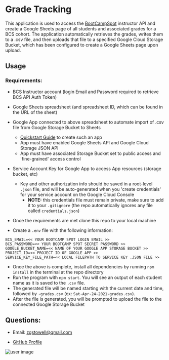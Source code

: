 # Grade Tracking

This application is used to access the [BootCampSpot](http://www.bootcampspot.com) instructor API and create a Google Sheets page of all students and associated grades for a BCS cohort. The application automatically retrieves the grades, writes them to a .csv file, and then uploads that file to a specified Google Cloud Storage Bucket, which has been configured to create a Google Sheets page upon upload. 

## Usage

### **Requirements:**
* BCS Instructor account (login Email and Password required to retrieve BCS API Auth Token)
* Google Sheets spreadsheet (and spreadsheet ID, which can be found in the URL of the sheet)
* Google App connected to above spreadsheet to automate import of .csv file from Google Storage Bucket to Sheets
    * [Quickstart Guide](https://codelabs.developers.google.com/codelabs/cloud-function2sheet#0) to create such an app
    * App must have enabled Google Sheets API and Google Cloud Storage JSON API
    * App must have associated Storage Bucket set to public access and 'fine-grained' access control
* Service Account Key for Google App to access App resources (storage bucket, etc)
    * Key and other authorization info should be saved in a root-level `.json` file, and will be auto-generated when you 'create credentials' for your service account on the Google Cloud Console
        * **NOTE:** this credentials file must remain private, make sure to add it to your `.gitignore` (the repo automatically ignores any file called `credentials.json`)

* Once the requirements are met clone this repo to your local machine
* Create a `.env` file with the following information:
```
BCS_EMAIL=<< YOUR BOOTCAMP SPOT LOGIN EMAIL >>
BCS_PASSWORD=<< YOUR BOOTCAMP SPOT SECRET PASSWORD >>
GOOGLE_BUCKET_NAME=<< NAME OF YOUR GOOGLE APP STORAGE BUCKET >>
PROJECT_ID=<< PROJECT ID OF GOOGLE APP >>
SERVICE_KEY_FILE_PATH=<< LOCAL FILEPATH TO SERVICE KEY .JSON FILE >>
```
* Once the above is complete, install all dependencies by running `npm install` in the terminal at the repo directory
* Run the program with `npm start`. You will see an output of each student name as it is saved to the `.csv` file.
* The generated file will be named starting with the current date and time, followed by `-grades.csv` (ex: `Sat-Apr-24-2021-grades.csv`). 
* After the file is generated, you will be prompted to upload the file to the connected Google Storage Bucket

## Questions: 

* Email: <zgstowell@gmail.com>
 
* [GitHub Profile](https://github.com/the-medium-place)

![user image](https://avatars3.githubusercontent.com/u/58536071?v=4&s=40)